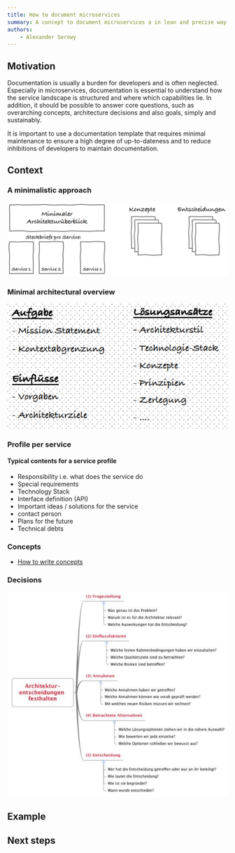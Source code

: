 ```yaml
---
title: How to document microservices
summary: A concept to document microservices a in lean and precise way.
authors:
    - Alexander Serowy
---
```


## Motivation

Documentation is usually a burden for developers and is often neglected. Especially in microservices, documentation is essential to understand how the service landscape is structured and where which capabilities lie. In addition, it should be possible to answer core questions, such as overarching concepts, architecture decisions and also goals, simply and sustainably.

It is important to use a documentation template that requires minimal maintenance to ensure a high degree of up-to-dateness and to reduce inhibitions of developers to maintain documentation.

## Context

### A minimalistic approach

![Overview of documentation elements](images/documenting_microservices_overview.png)

### Minimal architectural overview

![Content of minimal architectural overview](images/documenting_microservices_minimal_overview.png)

### Profile per service

#### Typical contents for a service profile

- Responsibility i.e. what does the service do
- Special requirements
- Technology Stack
- Interface definition (API)
- Important ideas / solutions for the service
- contact person
- Plans for the future
- Technical debts

### Concepts

- [How to write concepts](write_concepts.md)

### Decisions

![Mandatory questions to document decisions](images/documenting_microservices_decision_template.png)

## Example

## Next steps
